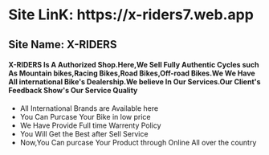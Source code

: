 <h1>Site LinK: https://x-riders7.web.app</h1>

<h2>Site Name: X-RIDERS</h2>

<h4>X-RIDERS Is A Authorized Shop.Here,We Sell Fully Authentic Cycles such As Mountain bikes,Racing Bikes,Road Bikes,Off-road Bikes.We We Have All international Bike's Dealership.We believe In Our Services.Our Client's Feedback Show's Our Service Quality</h4>

<ul>
<li>All International Brands are Available here</li>
<li>You Can Purcase Your Bike in low price</li>
<li>We Have Provide Full time Warrenty Policy</li>
<li>You Will Get the Best after Sell Service</li>
<li>Now,You Can purcase Your Product through Online All over the country</li>
</ul>